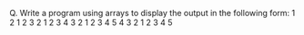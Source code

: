 Q. Write a program using arrays to display the output in the
following form:
               1
	        2  1  2
        3   2  1  2	 3
    4   3   2  1  2	 3	4
5	4	3	2  1  2	 3	4  5